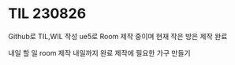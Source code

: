 # TIL 230826

Github로 TIL,WIL 작성
ue5로 Room 제작 중이며 현재 작은 방은 제작 완료



내일 할 일
room 제작 내일까지 완료
제작에 필요한 가구 만들기
